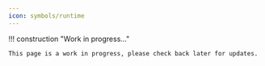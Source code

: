 ```yaml
---
icon: symbols/runtime
---
```


!!! construction "Work in progress..."

    This page is a work in progress, please check back later for updates.
